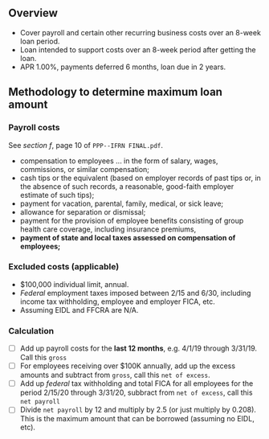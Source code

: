 ## Overview

* Cover payroll and certain other recurring business costs over an 8-week loan period.
* Loan intended to support costs over an 8-week period after getting the loan.
* APR 1.00%, payments deferred 6 months, loan due in 2 years.


## Methodology to determine maximum loan amount

### Payroll costs

See _section f_, page 10 of `PPP--IFRN FINAL.pdf`.

* compensation to employees ... in the form of salary, wages, commissions, or similar compensation;
* cash tips or the equivalent (based on employer records of past tips or, in the absence of such records, a reasonable, good-faith employer estimate of such tips); 
* payment for vacation, parental, family, medical, or sick leave; 
* allowance for separation or dismissal; 
* payment for the provision of employee benefits consisting of group health care coverage, including insurance premiums,
* **payment of state and local taxes assessed on compensation of employees;**


### Excluded costs (applicable)

* $100,000 individual limit, annual.
* _Federal_ employment taxes imposed between 2/15 and 6/30, including income tax withholding, employee and employer FICA, etc.
* Assuming EIDL and FFCRA are N/A.

### Calculation

  * [ ] Add up payroll costs for the **last 12 months**, e.g. 4/1/19 through 3/31/19. Call this `gross`
  * [ ] For employees receiving over $100K annually, add up the excess amounts and subtract from `gross`, call this `net of excess`.
  * [ ] Add up _federal_ tax withholding and total FICA for all employees for the period 2/15/20 through 3/31/20, subbract from `net of excess`, call this `net payroll`
  * [ ] Divide `net payroll` by 12 and multiply by 2.5 (or just multiply by 0.208). This is the maximum amount that can be borrowed (assuming no EIDL, etc).
